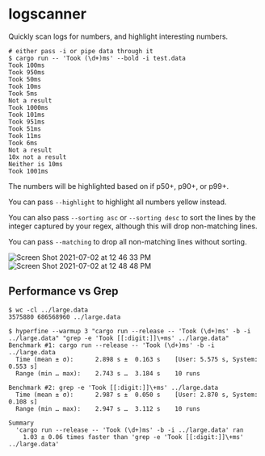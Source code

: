 # logscanner
Quickly scan logs for numbers, and highlight interesting numbers.

```
# either pass -i or pipe data through it
$ cargo run -- 'Took (\d+)ms' --bold -i test.data
Took 100ms
Took 950ms
Took 50ms
Took 10ms
Took 5ms
Not a result
Took 1000ms
Took 101ms
Took 951ms
Took 51ms
Took 11ms
Took 6ms
Not a result
10x not a result
Neither is 10ms
Took 1001ms
```
The numbers will be highlighted based on if p50+, p90+, or p99+.

You can pass `--highlight` to highlight all numbers yellow instead.

You can also pass `--sorting asc` or `--sorting desc` to sort the lines by the integer
captured by your regex, although this will drop non-matching lines.

You can pass `--matching` to drop all non-matching lines without sorting.

![Screen Shot 2021-07-02 at 12 46 33 PM](https://user-images.githubusercontent.com/1539144/124322004-89675e00-db33-11eb-9a41-6cb044a1117e.png)
![Screen Shot 2021-07-02 at 12 48 48 PM](https://user-images.githubusercontent.com/1539144/124322184-db0fe880-db33-11eb-99c7-1f356e23fce4.png)

## Performance vs Grep
```
$ wc -cl ../large.data
3575880 686568960 ../large.data

$ hyperfine --warmup 3 "cargo run --release -- 'Took (\d+)ms' -b -i ../large.data" "grep -e 'Took [[:digit:]]\+ms' ../large.data"
Benchmark #1: cargo run --release -- 'Took (\d+)ms' -b -i ../large.data
  Time (mean ± σ):      2.898 s ±  0.163 s    [User: 5.575 s, System: 0.553 s]
  Range (min … max):    2.743 s …  3.184 s    10 runs

Benchmark #2: grep -e 'Took [[:digit:]]\+ms' ../large.data
  Time (mean ± σ):      2.987 s ±  0.050 s    [User: 2.870 s, System: 0.108 s]
  Range (min … max):    2.947 s …  3.112 s    10 runs

Summary
  'cargo run --release -- 'Took (\d+)ms' -b -i ../large.data' ran
    1.03 ± 0.06 times faster than 'grep -e 'Took [[:digit:]]\+ms' ../large.data'
```
